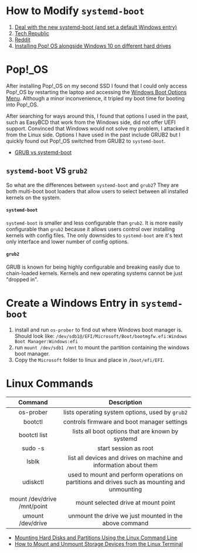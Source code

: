 # How to Modify `systemd-boot`
1. [Deal with the new systemd-boot (and set a default Windows entry)](https://medium.com/@mijorus/deal-with-the-new-systemd-boot-and-set-a-default-windows-entry-be1814a0c975)
2. [Tech Republic](https://www.techrepublic.com/article/how-to-modify-systemd-boot-on-linux/)
3. [Reddit](https://www.reddit.com/r/pop_os/comments/gjsr6r/psa_how_to_dual_boot_pop_os_with_windows_with_a/)
4. [Installing Pop! OS alongside Windows 10 on different hard drives](https://www.reddit.com/r/pop_os/comments/cju5ym/installing_pop_os_alongside_windows_10_on/)

# Pop!\_OS
After installing Pop!\_OS on my second SSD I found that I could only access Pop!\_OS by restarting the laptop and accessing the [Windows Boot Options Menu](https://www.hongkiat.com/blog/best-ways-access-windows-10-boot/). Although a minor inconvenience, it tripled my boot time for booting into Pop!\_OS. 

After searching for ways around this, I found that options I used in the past, such as EasyBCD that work from the Windows side, did not offer UEFI support. Convinced that Windows would not solve my problem, I attacked it from the Linux side. Options I have used in the past include GRUB2 but I quickly found out Pop!\_OS switched from GRUB2 to `systemd-boot`.

* [GRUB vs systemd-boot](https://www.maketecheasier.com/grub-vs-systemd-boot/)

## `systemd-boot` VS `grub2`
So what are the differences between `systemd-boot` and `grub2`? They are both multi-boot boot loaders that allow users to select between all installed kernels on the system.  

#### `systemd-boot`
`systemd-boot` is smaller and less configurable than `grub2`. It is more easily configurable than `grub2` because it allows users control over installing kernels with config files. The only downsides to `systemd-boot` are it's text only interface and lower number of config options.

#### `grub2`
GRUB is known for being highly configurable and breaking easily due to chain-loaded kernels. Kernels and new operating systems cannot be just "dropped in".

# Create a Windows Entry in `systemd-boot`
1. install and run `os-prober` to find out where Windows boot manager is. Should look like: `/dev/sdb1@/EFI/Microsoft/Boot/bootmgfw.efi:Windows Boot Manager:Windows:efi`
2. run `mount /dev/sdb1 /mnt` to mount the partition containing the windows boot manager.
3. Copy the `Microsoft` folder to linux and place in `/boot/efi/EFI`.

# Linux Commands
| Command | Description |
| :---:   | :---:       |
| os-prober | lists operating system options, used by `grub2` |
| bootctl | controls firmware and boot manager settings | 
| bootctl list | lists all boot options that are known by systemd | 
| sudo -s | start session as root |
| lsblk	  | list all devices and drives on machine and information about them |
| udiskctl | used to mount and perform operations on partitions and drives such as mounting and unmounting |
| mount /dev/drive /mnt/point | mount selected drive at mount point |
| umount /dev/drive | unmount the drive we just mounted in the above command |

* [Mounting Hard Disks and Partitions Using the Linux Command Line](https://www.makeuseof.com/tag/mounting-hard-disks-partitions-using-linux-command-line/)
* [How to Mount and Unmount Storage Devices from the Linux Terminal](https://www.howtogeek.com/414634/how-to-mount-and-unmount-storage-devices-from-the-linux-terminal/)
